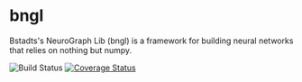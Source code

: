 # bngl
Bstadts's NeuroGraph Lib (bngl) is a framework for building neural networks that relies on nothing but numpy.

![Build Status](https://travis-ci.org/bstadt/bngl.svg?branch=master) [![Coverage Status](https://coveralls.io/repos/github/bstadt/bngl/badge.svg?branch=master)](https://coveralls.io/github/bstadt/bngl?branch=master)
